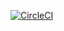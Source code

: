 [![CircleCI](https://circleci.com/gh/anamaria1299/GBoard.svg?style=svg)](https://circleci.com/gh/anamaria1299/GBoard)